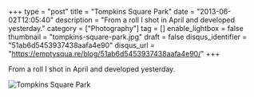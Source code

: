 +++
type = "post"
title = "Tompkins Square Park"
date = "2013-06-02T12:05:40"
description = "From a roll I shot in April and developed yesterday."
category = ["Photography"]
tag = []
enable_lightbox = false
thumbnail = "tompkins-square-park.jpg"
draft = false
disqus_identifier = "51ab6d5453937438aafa4e90"
disqus_url = "https://emptysqua.re/blog/51ab6d5453937438aafa4e90/"
+++

<p>From a roll I shot in April and developed yesterday.</p>
<p><img style="display:block; margin-left:auto; margin-right:auto;" src="tompkins-square-park.jpg" alt="Tompkins Square Park" title="Tompkins Square Park" border="0"   /></p>
